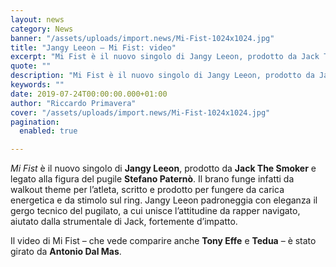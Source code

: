 ```yaml
---
layout: news
category: News
banner: "/assets/uploads/import.news/Mi-Fist-1024x1024.jpg"
title: "Jangy Leeon – Mi Fist: video"
excerpt: "Mi Fist è il nuovo singolo di Jangy Leeon, prodotto da Jack The Smoker e legato alla figura del pugile Stefano Paternò. Il brano funge infatti da walkout theme per l’atleta, scritto e prodotto per fungere da carica energetica e da stimolo sul ring. Jangy Leeon padroneggia con eleganza il gergo tecnico del pugilato, a [&hellip"
quote: ""
description: "Mi Fist è il nuovo singolo di Jangy Leeon, prodotto da Jack The Smoker e legato alla figura del pugile Stefano Paternò. Il brano funge infatti da walkout theme per l’atleta, scritto e prodotto per fungere da carica energetica e da stimolo sul ring. Jangy Leeon padroneggia con eleganza il gergo tecnico del pugilato, a [&hellip"
keywords: ""
date: 2019-07-24T00:00:00.000+01:00
author: "Riccardo Primavera"
cover: "/assets/uploads/import.news/Mi-Fist-1024x1024.jpg"
pagination:
  enabled: true

---
```


_Mi Fist_ è il nuovo singolo di **Jangy Leeon**, prodotto da **Jack The Smoker** e legato alla figura del pugile **Stefano Paternò**. Il brano funge infatti da walkout theme per l’atleta, scritto e prodotto per fungere da carica energetica e da stimolo sul ring. Jangy Leeon padroneggia con eleganza il gergo tecnico del pugilato, a cui unisce l’attitudine da rapper navigato, aiutato dalla strumentale di Jack, fortemente d’impatto.

Il video di Mi Fist – che vede comparire anche **Tony Effe** e **Tedua** – è stato girato da **Antonio Dal Mas**.